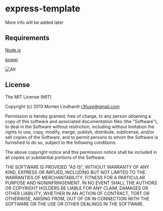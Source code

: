 express-template
===

More info will be added later

Requirements
---

[Node.js](http://nodejs.org)

[bower](http://bower.io)

![Alt](https://www.codeship.io/projects/1ebe9c30-f719-0130-bd09-22e575f1ccbd/status)

## License
The MIT License (MIT)

Copyright (c) 2013 Morten Lindhardt <r3fuze@gmail.com>

Permission is hereby granted, free of charge, to any person obtaining a copy of
this software and associated documentation files (the "Software"), to deal in
the Software without restriction, including without limitation the rights to
use, copy, modify, merge, publish, distribute, sublicense, and/or sell copies of
the Software, and to permit persons to whom the Software is furnished to do so,
subject to the following conditions:

The above copyright notice and this permission notice shall be included in all
copies or substantial portions of the Software.

THE SOFTWARE IS PROVIDED "AS IS", WITHOUT WARRANTY OF ANY KIND, EXPRESS OR
IMPLIED, INCLUDING BUT NOT LIMITED TO THE WARRANTIES OF MERCHANTABILITY, FITNESS
FOR A PARTICULAR PURPOSE AND NONINFRINGEMENT. IN NO EVENT SHALL THE AUTHORS OR
COPYRIGHT HOLDERS BE LIABLE FOR ANY CLAIM, DAMAGES OR OTHER LIABILITY, WHETHER
IN AN ACTION OF CONTRACT, TORT OR OTHERWISE, ARISING FROM, OUT OF OR IN
CONNECTION WITH THE SOFTWARE OR THE USE OR OTHER DEALINGS IN THE SOFTWARE.

